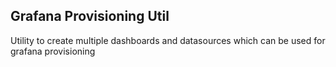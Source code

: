 ## Grafana Provisioning Util

Utility to create multiple dashboards and datasources which can be used for grafana provisioning

